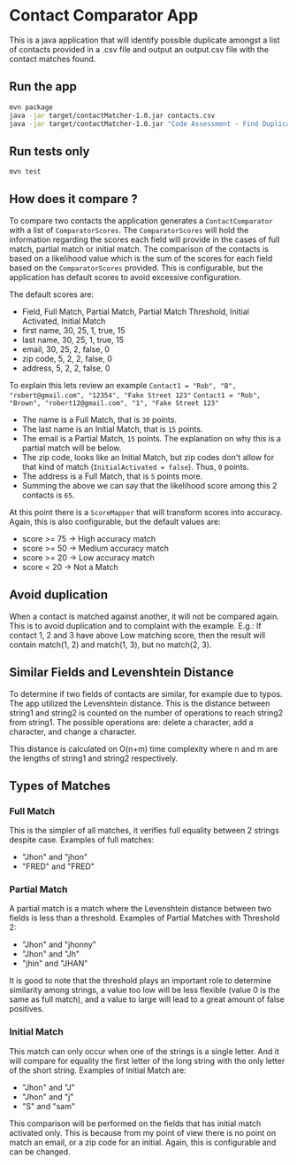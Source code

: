 # Contact Comparator App

This is a java application that will identify possible duplicate amongst a list of 
contacts provided in a .csv file and output an output.csv file with the contact matches
found.

## Run the app

```bash
mvn package
java -jar target/contactMatcher-1.0.jar contacts.csv
java -jar target/contactMatcher-1.0.jar "Code Assessment - Find Duplicates Input - SampleCodecsv.csv"
```

## Run tests only

```bash
mvn test
```

## How does it compare ? 

To compare two contacts the application generates a `ContactComparator` with a list of 
`ComparatorScores`. The `ComparatorScores` will hold the information regarding the scores
each field will provide in the cases of full match, partial match or initial match.
The comparison of the contacts is based on a likelihood value which is the sum of the scores
for each field based on the `ComparatorScores` provided. This is configurable,
but the application has default scores to avoid excessive configuration.

The default scores are:

- Field, Full Match, Partial Match, Partial Match Threshold, Initial Activated, Initial Match
- first name, 30, 25, 1, true, 15
- last name, 30, 25, 1, true, 15
- email, 30, 25, 2, false, 0
- zip code, 5, 2, 2, false, 0
- address, 5, 2, 2, false, 0

To explain this lets review an example
`Contact1 = "Rob", "B", "robert@gmail.com", "12354", "Fake Street 123"`
`Contact1 = "Rob", "Brown", "robert12@gmail.com", "1", "Fake Street 123"`

- The name is a Full Match, that is `30` points. 
- The last name is an Initial Match, that is `15` points.
- The email is a Partial Match, `15` points.
The explanation on why this is a partial match will be below.
- The zip code, looks like an Initial Match, but zip codes don't allow for that kind of match
(`InitialActivated = false`). Thus, `0` points.
- The address is a Full Match, that is `5` points more.
- Summing the above we can say that the likelihood score among this 2 contacts is `65`.

At this point there is a `ScoreMapper` that will transform scores into accuracy.
Again, this is also configurable, but the default values are:
- score >= 75 -> High accuracy match
- score >= 50 -> Medium accuracy match
- score >= 20 -> Low accuracy match
- score < 20 -> Not a Match

## Avoid duplication

When a contact is matched against another, it will not be compared again.
This is to avoid duplication and to complaint with the example.
E.g.: If contact 1, 2 and 3 have above Low matching score, then the result will contain 
match(1, 2) and match(1, 3), but no match(2, 3).

## Similar Fields and Levenshtein Distance

To determine if two fields of contacts are similar, for example due to typos. The app 
utilized the Levenshtein distance. This is the distance between string1 and string2 is counted on 
the number of operations to reach string2 from string1. The possible operations are: delete a character,
add a character, and change a character.

This distance is calculated on O(n+m) time complexity where n and m are the lengths of string1 
and string2 respectively.

## Types of Matches

### Full Match

This is the simpler of all matches, it verifies full equality between 2 strings despite case.
Examples of full matches:
- "Jhon" and "jhon"
- "FRED" and "FRED"

### Partial Match

A partial match is a match where the Levenshtein distance between two fields is less than a threshold.
Examples of Partial Matches with Threshold 2:
- "Jhon" and "jhonny"
- "Jhon" and "Jh"
- "jhin" and "JHAN"

It is good to note that the threshold plays an important role to determine similarity among strings,
a value too low will be less flexible (value 0 is the same as full match), and a value to large will
lead to a great amount of false positives.

### Initial Match

This match can only occur when one of the strings is a single letter. And it will compare for equality
the first letter of the long string with the only letter of the short string.
Examples of Initial Match are:
- "Jhon" and "J"
- "Jhon" and "j"
- "S" and "sam"

This comparison will be performed on the fields that has initial match activated only. This is because
from my point of view there is no point on match an email, or a zip code for an initial. Again, this is
configurable and can be changed.

